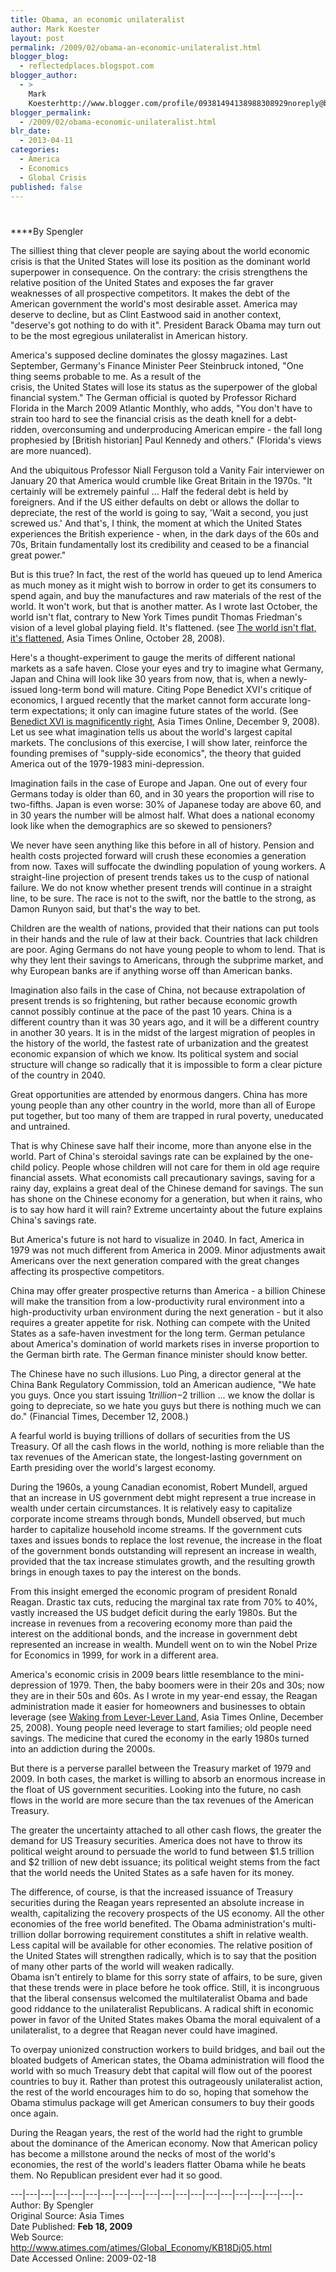 ```yaml
---
title: Obama, an economic unilateralist
author: Mark Koester
layout: post
permalink: /2009/02/obama-an-economic-unilateralist.html
blogger_blog:
  - reflectedplaces.blogspot.com
blogger_author:
  - >
    Mark
    Koesterhttp://www.blogger.com/profile/09381494138988308929noreply@blogger.com
blogger_permalink:
  - /2009/02/obama-economic-unilateralist.html
blr_date:
  - 2013-04-11
categories:
  - America
  - Economics
  - Global Crisis
published: false
---
```

# 

****By Spengler 

The silliest thing that clever people are saying about the world economic crisis is that the United States will lose its position as the dominant world superpower in consequence. On the contrary: the crisis strengthens the relative position of the United States and exposes the far graver weaknesses of all prospective competitors. It makes the debt of the American government the world's most desirable asset. America may deserve to decline, but as Clint Eastwood said in another context, "deserve's got nothing to do with it". President Barack Obama may turn out to be the most egregious unilateralist in American history. 

America's supposed decline dominates the glossy magazines. Last September, Germany's Finance Minister Peer Steinbruck intoned, "One thing seems probable to me. As a result of the  
crisis, the United States will lose its status as the superpower of the global financial system." The German official is quoted by Professor Richard Florida in the March 2009 Atlantic Monthly, who adds, "You don't have to strain too hard to see the financial crisis as the death knell for a debt-ridden, overconsuming and underproducing American empire - the fall long prophesied by [British historian] Paul Kennedy and others." (Florida's views are more nuanced). 

And the ubiquitous Professor Niall Ferguson told a Vanity Fair interviewer on January 20 that America would crumble like Great Britain in the 1970s. "It certainly will be extremely painful ... Half the federal debt is held by foreigners. And if the US either defaults on debt or allows the dollar to depreciate, the rest of the world is going to say, 'Wait a second, you just screwed us.' And that's, I think, the moment at which the United States experiences the British experience - when, in the dark days of the 60s and 70s, Britain fundamentally lost its credibility and ceased to be a financial great power." 

But is this true? In fact, the rest of the world has queued up to lend America as much money as it might wish to borrow in order to get its consumers to spend again, and buy the manufactures and raw materials of the rest of the world. It won't work, but that is another matter. As I wrote last October, the world isn't flat, contrary to New York Times pundit Thomas Friedman's vision of a level global playing field. It's flattened. (see [ The world isn't flat, it's flattened][1], Asia Times Online, October 28, 2008). 

 [1]: http://www.atimes.com/atimes/Global_Economy/JJ28Dj07.html

Here's a thought-experiment to gauge the merits of different national markets as a safe haven. Close your eyes and try to imagine what Germany, Japan and China will look like 30 years from now, that is, when a newly-issued long-term bond will mature. Citing Pope Benedict XVI's critique of economics, I argued recently that the market cannot form accurate long-term expectations; it only can imagine future states of the world. (See [ Benedict XVI is magnificently right][2], Asia Times Online, December 9, 2008). Let us see what imagination tells us about the world's largest capital markets. The conclusions of this exercise, I will show later, reinforce the founding premises of "supply-side economics", the theory that guided America out of the 1979-1983 mini-depression. 

 [2]: http://www.atimes.com/atimes/Global_Economy/JL09Dj02.html

Imagination fails in the case of Europe and Japan. One out of every four Germans today is older than 60, and in 30 years the proportion will rise to two-fifths. Japan is even worse: 30% of Japanese today are above 60, and in 30 years the number will be almost half. What does a national economy look like when the demographics are so skewed to pensioners? 

We never have seen anything like this before in all of history. Pension and health costs projected forward will crush these economies a generation from now. Taxes will suffocate the dwindling population of young workers. A straight-line projection of present trends takes us to the cusp of national failure. We do not know whether present trends will continue in a straight line, to be sure. The race is not to the swift, nor the battle to the strong, as Damon Runyon said, but that's the way to bet. 

Children are the wealth of nations, provided that their nations can put tools in their hands and the rule of law at their back. Countries that lack children are poor. Aging Germans do not have young people to whom to lend. That is why they lent their savings to Americans, through the subprime market, and why European banks are if anything worse off than American banks. 

Imagination also fails in the case of China, not because extrapolation of present trends is so frightening, but rather because economic growth cannot possibly continue at the pace of the past 10 years. China is a different country than it was 30 years ago, and it will be a different country in another 30 years. It is in the midst of the largest migration of peoples in the history of the world, the fastest rate of urbanization and the greatest economic expansion of which we know. Its political system and social structure will change so radically that it is impossible to form a clear picture of the country in 2040. 

Great opportunities are attended by enormous dangers. China has more young people than any other country in the world, more than all of Europe put together, but too many of them are trapped in rural poverty, uneducated and untrained. 

That is why Chinese save half their income, more than anyone else in the world. Part of China's steroidal savings rate can be explained by the one-child policy. People whose children will not care for them in old age require financial assets. What economists call precautionary savings, saving for a rainy day, explains a great deal of the Chinese demand for savings. The sun has shone on the Chinese economy for a generation, but when it rains, who is to say how hard it will rain? Extreme uncertainty about the future explains China's savings rate. 

But America's future is not hard to visualize in 2040. In fact, America in 1979 was not much different from America in 2009. Minor adjustments await Americans over the next generation compared with the great changes affecting its prospective competitors. 

China may offer greater prospective returns than America - a billion Chinese will make the transition from a low-productivity rural environment into a high-productivity urban environment during the next generation - but it also requires a greater appetite for risk. Nothing can compete with the United States as a safe-haven investment for the long term. German petulance about America's domination of world markets rises in inverse proportion to the German birth rate. The German finance minister should know better. 

The Chinese have no such illusions. Luo Ping, a director general at the China Bank Regulatory Commission, told an American audience, "We hate you guys. Once you start issuing $1 trillion-$2 trillion ... we know the dollar is going to depreciate, so we hate you guys but there is nothing much we can do." (Financial Times, December 12, 2008.) 

A fearful world is buying trillions of dollars of securities from the US Treasury. Of all the cash flows in the world, nothing is more reliable than the tax revenues of the American state, the longest-lasting government on Earth presiding over the world's largest economy. 

During the 1960s, a young Canadian economist, Robert Mundell, argued that an increase in US government debt might represent a true increase in wealth under certain circumstances. It is relatively easy to capitalize corporate income streams through bonds, Mundell observed, but much harder to capitalize household income streams. If the government cuts taxes and issues bonds to replace the lost revenue, the increase in the float of the government bonds outstanding will represent an increase in wealth, provided that the tax increase stimulates growth, and the resulting growth brings in enough taxes to pay the interest on the bonds. 

From this insight emerged the economic program of president Ronald Reagan. Drastic tax cuts, reducing the marginal tax rate from 70% to 40%, vastly increased the US budget deficit during the early 1980s. But the increase in revenues from a recovering economy more than paid the interest on the additional bonds, and the increase in government debt represented an increase in wealth. Mundell went on to win the Nobel Prize for Economics in 1999, for work in a different area. 

America's economic crisis in 2009 bears little resemblance to the mini-depression of 1979. Then, the baby boomers were in their 20s and 30s; now they are in their 50s and 60s. As I wrote in my year-end essay, the Reagan administration made it easier for homeowners and businesses to obtain leverage (see [Waking from Lever-Lever Land][3], Asia Times Online, December 25, 2008). Young people need leverage to start families; old people need savings. The medicine that cured the economy in the early 1980s turned into an addiction during the 2000s. 

 [3]: http://www.atimes.com/atimes/Global_Economy/JL25Dj02.html

But there is a perverse parallel between the Treasury market of 1979 and 2009. In both cases, the market is willing to absorb an enormous increase in the float of US government securities. Looking into the future, no cash flows in the world are more secure than the tax revenues of the American Treasury. 

The greater the uncertainty attached to all other cash flows, the greater the demand for US Treasury securities. America does not have to throw its political weight around to persuade the world to fund between $1.5 trillion and $2 trillion of new debt issuance; its political weight stems from the fact that the world needs the United States as a safe haven for its money. 

The difference, of course, is that the increased issuance of Treasury securities during the Reagan years represented an absolute increase in wealth, capitalizing the recovery prospects of the US economy. All the other economies of the free world benefited. The Obama administration's multi-trillion dollar borrowing requirement constitutes a shift in relative wealth. Less capital will be available for other economies. The relative position of the United States will strengthen radically, which is to say that the position of many other parts of the world will weaken radically.   
Obama isn't entirely to blame for this sorry state of affairs, to be sure, given that these trends were in place before he took office. Still, it is incongruous that the liberal consensus welcomed the multilateralist Obama and bade good riddance to the unilateralist Republicans. A radical shift in economic power in favor of the United States makes Obama the moral equivalent of a unilateralist, to a degree that Reagan never could have imagined. 

To overpay unionized construction workers to build bridges, and bail out the bloated budgets of American states, the Obama administration will flood the world with so much Treasury debt that capital will flow out of the poorest countries to buy it. Rather than protest this outrageously unilateralist action, the rest of the world encourages him to do so, hoping that somehow the Obama stimulus package will get American consumers to buy their goods once again. 

During the Reagan years, the rest of the world had the right to grumble about the dominance of the American economy. Now that American policy has become a millstone around the necks of most of the world's economies, the rest of the world's leaders flatter Obama while he beats them. No Republican president ever had it so good. 

\---|\---|\---|\---|\---|\---|\---|\---|\---|\---|\---|\---|\---|\---|\---|\---|\---|\---|\---|--  
Author: By Spengler   
[][4]Original Source: Asia Times  
Date Published: **Feb 18, 2009**  
Web Source: http://www.atimes.com/atimes/Global_Economy/KB18Dj05.html  
Date Accessed Online: 2009-02-18

 [4]: http://topics.nytimes.com/top/reference/timestopics/people/m/john_markoff/index.html?inline=nyt-per "More Articles by John Markoff"